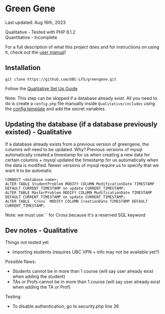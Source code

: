 # Green Gene
Last updated: Aug 16th, 2023

Qualitative - Tested with PHP 8.1.2<br>
Quantitative - Incomplete

For a full description of what this project does and for instructions on using it, check out the [user manual](/docs/greengene_user_manual.pdf)!

## Installation
```
git clone https://github.com/UBC-LFS/greengene.git
```

Follow the [Qualitative Set Up Guide](./Qualitative/INSTALL.md)

Note: This step can be skipped if a database already exist.
All you need to do is create a `config.php` file manually inside `Qualitative/includes` using the [config template](./Qualitative/includes/config.php-example) and add the secret variables.

## Updating the database (if a database previously existed) - Qualitative
If a database already exists from a previous version of greengene, the columns will need to be updated. Why?
Previous versions of mysql automatically created a timestamp for us when creating a new data for certain columns + mysql updated the timestamp for us automatically when the data is modified. Newer versions of mysql require us to specify that we want it to be automatic
```
CONNECT <database name>;
ALTER TABLE StudentProblem MODIFY COLUMN ModificationDate TIMESTAMP DEFAULT CURRENT_TIMESTAMP on update CURRENT_TIMESTAMP;
ALTER TABLE MasterProblem MODIFY COLUMN ModificationDate TIMESTAMP DEFAULT CURRENT_TIMESTAMP on update CURRENT_TIMESTAMP;
ALTER TABLE `Cross` MODIFY COLUMN CreationDate TIMESTAMP DEFAULT CURRENT_TIMESTAMP;
```

Note: we must use `` for Cross because it's a reserved SQL keyword

## Dev notes - Qualitative
Things not tested yet
- Importing students (requires UBC VPN + info may not be available yet?)

Possible flaws:
- Students cannot be in more than 1 course (will say user already exist when adding the student)
- TAs or Profs cannot be in more than 1 course (will say user already exist when adding the TA or Prof)

Testing:
- To disable authentication, go to security.php line 36

